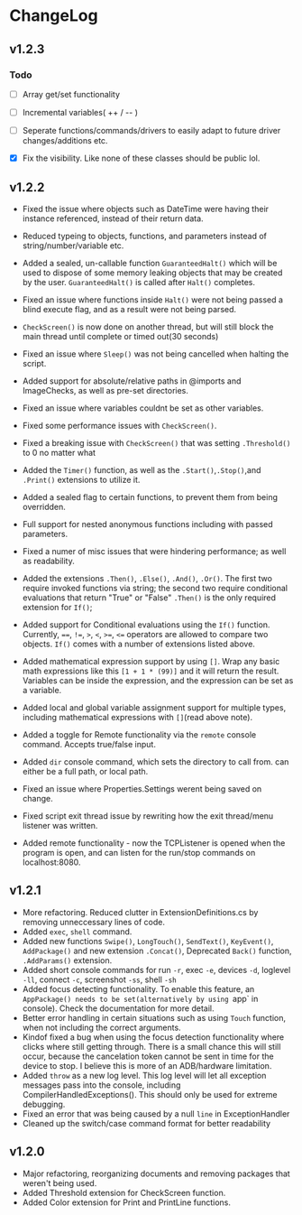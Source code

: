 ﻿# ChangeLog

## v1.2.3

### Todo
- [ ] Array get/set functionality
- [ ] Incremental variables( ++ / -- )
- [ ] Seperate functions/commands/drivers to easily adapt to future driver changes/additions etc.
- [x] Fix the visibility. Like none of these classes should be public lol.


## v1.2.2

* Fixed the issue where objects such as DateTime were having their instance referenced, instead of their return data.
* Reduced typeing to objects, functions, and parameters instead of string/number/variable etc.

* Added a sealed, un-callable function `GuaranteedHalt()` which will be used to dispose of some memory leaking objects that may be created by the user. `GuaranteedHalt()` is called after `Halt()` completes.
* Fixed an issue where functions inside `Halt()` were not being passed a blind execute flag, and as a result were not being parsed.
* `CheckScreen()` is now done on another thread, but will still block the main thread until complete or timed out(30 seconds)
* Fixed an issue where `Sleep()` was not being cancelled when halting the script.
* Added support for absolute/relative paths in @imports and ImageChecks, as well as pre-set directories.
* Fixed an issue where variables couldnt be set as other variables. 
* Fixed some performance issues with `CheckScreen()`.
* Fixed a breaking issue with `CheckScreen()` that was setting `.Threshold()` to 0 no matter what
* Added the `Timer()` function, as well as the `.Start()`,`.Stop()`,and `.Print()` extensions to utilize it.
* Added a sealed flag to certain functions, to prevent them from being overridden.
* Full support for nested anonymous functions including with passed parameters. 
* Fixed a numer of misc issues that were hindering performance; as well as readability.
* Added the extensions `.Then()`, `.Else()`, `.And()`, `.Or()`. The first two require invoked functions via string; the second two require conditional evaluations that return "True" or "False" `.Then()` is the only required extension for `If()`;
* Added support for Conditional evaluations using the `If()` function. Currently, `==`, `!=`, `>`, `<`, `>=`, `<=` operators are allowed to compare two objects. `If()` comes with a number of extensions listed above.
* Added mathematical expression support by using `[]`. Wrap any basic math expressions like this `[1 + 1 * (99)]` and it will return the result. Variables can be inside the expression, and the expression can be set as a variable.
* Added local and global variable assignment support for multiple types, including mathematical expressions with `[]`(read above note). 
* Added a toggle for Remote functionality via the `remote` console command. Accepts true/false input.
* Added `dir` console command, which sets the directory to call from. can either be a full path, or local path.
* Fixed an issue where Properties.Settings werent being saved on change.
* Fixed script exit thread issue by rewriting how the exit thread/menu listener was written.
* Added remote functionality - now the TCPListener is opened when the program is open, and can listen for the run/stop commands on localhost:8080.

## v1.2.1
* More refactoring. Reduced clutter in ExtensionDefinitions.cs by removing unneccessary lines of code.
* Added `exec`, `shell` command.
* Added new functions `Swipe()`, `LongTouch()`, `SendText()`, `KeyEvent()`, `AddPackage()` and new extension `.Concat()`, Deprecated `Back()` function, `.AddParams()` extension.
* Added short console commands for run `-r`, exec `-e`, devices `-d`, loglevel `-ll`, connect `-c`, screenshot `-ss`, shell `-sh`
* Added focus detecting functionality. To enable this feature, an `AppPackage() needs to be set(alternatively by using `app` in console). Check the documentation for more detail.
* Better error handling in certain situations such as using `Touch` function, when not including the correct arguments.
* Kindof fixed a bug when using the focus detection functionality where clicks where still getting through. There is a small chance this will still occur, because the cancelation token cannot be sent in time for the device to stop. I believe this is more of an ADB/hardware limitation.
* Added `throw` as a new log level. This log level will let all exception messages pass into the console, including CompilerHandledExceptions(). This should only be used for extreme debugging.
* Fixed an error that was being caused by a null `line` in ExceptionHandler
* Cleaned up the switch/case command format for better readability

## v1.2.0
* Major refactoring, reorganizing documents and removing packages that weren't being used.
* Added Threshold extension for CheckScreen function.
* Added Color extension for Print and PrintLine functions.
